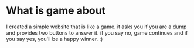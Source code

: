 <h1>What is game about</h1>
<p>I created a simple website that is like a game.
it asks you if you are a dump and provides two buttons to answer it.
if you say no, game continues and if you say yes, you'll be a happy winner. :)
</p>
